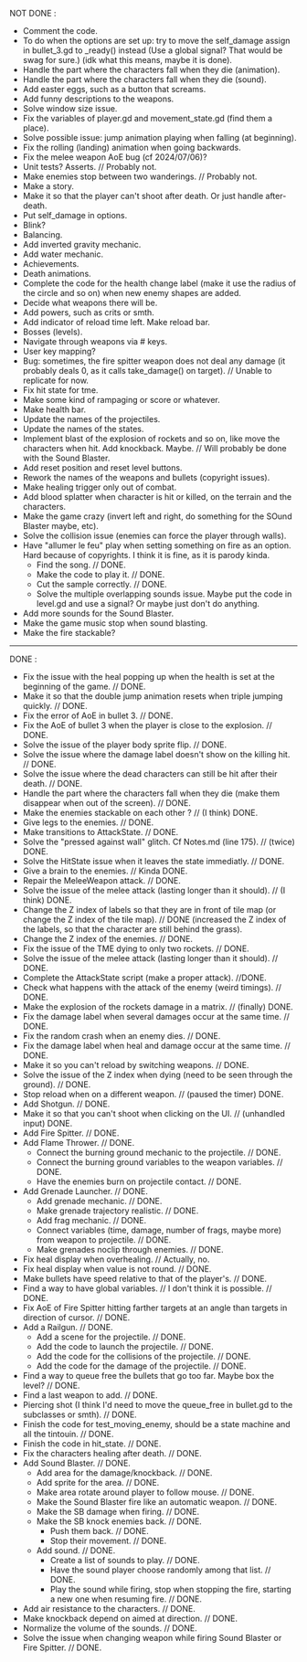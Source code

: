 NOT DONE :

- Comment the code.
- To do when the options are set up: try to move the self_damage assign in bullet_3.gd to _ready() instead
	(Use a global signal? That would be swag for sure.) (idk what this means, maybe it is done).
- Handle the part where the characters fall when they die (animation).
- Handle the part where the characters fall when they die (sound).
- Add easter eggs, such as a button that screams.
- Add funny descriptions to the weapons.
- Solve window size issue.
- Fix the variables of player.gd and movement_state.gd (find them a place).
- Solve possible issue: jump animation playing when falling (at beginning).
- Fix the rolling (landing) animation when going backwards.
- Fix the melee weapon AoE bug (cf 2024/07/06)?
- Unit tests? Asserts. // Probably not.
- Make enemies stop between two wanderings. // Probably not.
- Make a story.
- Make it so that the player can't shoot after death. Or just handle after-death.
- Put self_damage in options.
- Blink?
- Balancing.
- Add inverted gravity mechanic.
- Add water mechanic.
- Achievements.
- Death animations.
- Complete the code for the health change label (make it use the radius of the circle and so on) when new enemy shapes
	are added.
- Decide what weapons there will be.
- Add powers, such as crits or smth.
- Add indicator of reload time left. Make reload bar.
- Bosses (levels).
- Navigate through weapons via # keys.
- User key mapping?
- Bug: sometimes, the fire spitter weapon does not deal any damage (it probably deals 0, as it calls take_damage() on
	target). // Unable to replicate for now.
- Fix hit state for tme.
- Make some kind of rampaging or score or whatever.
- Make health bar.
- Update the names of the projectiles.
- Update the names of the states.
- Implement blast of the explosion of rockets and so on, like move the characters when hit.
	Add knockback. Maybe. // Will probably be done with the Sound Blaster.
- Add reset position and reset level buttons.
- Rework the names of the weapons and bullets (copyright issues).
- Make healing trigger only out of combat.
- Add blood splatter when character is hit or killed, on the terrain and the characters.
- Make the game crazy (invert left and right, do something for the SOund Blaster maybe, etc).
- Solve the collision issue (enemies can force the player through walls).
- Have "allumer le feu" play when setting something on fire as an option. Hard because of copyrights. I think it is
	fine, as it is parody kinda.
	- Find the song. // DONE.
	- Make the code to play it. // DONE.
	- Cut the sample correctly. // DONE.
	- Solve the multiple overlapping sounds issue. Maybe put the code in level.gd and use a signal? Or maybe just
		don't do anything.
- Add more sounds for the Sound Blaster.
- Make the game music stop when sound blasting.
- Make the fire stackable?

------------------------------------------------------------------------------------------------------

DONE :

- Fix the issue with the heal popping up when the health is set at the beginning of the game. // DONE.
- Make it so that the double jump animation resets when triple jumping quickly. // DONE.
- Fix the error of AoE in bullet 3. // DONE.
- Fix the AoE of bullet 3 when the player is close to the explosion. // DONE.
- Solve the issue of the player body sprite flip. // DONE.
- Solve the issue where the damage label doesn't show on the killing hit. // DONE.
- Solve the issue where the dead characters can still be hit after their death. // DONE.
- Handle the part where the characters fall when they die (make them disappear when out of the screen). // DONE.
- Make the enemies stackable on each other ? // (I think) DONE.
- Give legs to the enemies. // DONE.
- Make transitions to AttackState. // DONE.
- Solve the "pressed against wall" glitch. Cf Notes.md (line 175). // (twice) DONE.
- Solve the HitState issue when it leaves the state immediatly. // DONE.
- Give a brain to the enemies. // Kinda DONE.
- Repair the MeleeWeapon attack. // DONE.
- Solve the issue of the melee attack (lasting longer than it should). // (I think) DONE.
- Change the Z index of labels so that they are in front of tile map (or change the Z index of the tile map). // DONE
	(increased the Z index of the labels, so that the character are still behind the grass).
- Change the Z index of the enemies. // DONE.
- Fix the issue of the TME dying to only two rockets. // DONE.
- Solve the issue of the melee attack (lasting longer than it should). // DONE.
- Complete the AttackState script (make a proper attack). //DONE.
- Check what happens with the attack of the enemy (weird timings). // DONE.
- Make the explosion of the rockets damage in a matrix. // (finally) DONE.
- Fix the damage label when several damages occur at the same time. // DONE.
- Fix the random crash when an enemy dies. // DONE.
- Fix the damage label when heal and damage occur at the same time. // DONE.
- Make it so you can't reload by switching weapons. // DONE.
- Solve the issue of the Z index when dying (need to be seen through the ground). // DONE.
- Stop reload when on a different weapon. // (paused the timer) DONE.
- Add Shotgun. // DONE.
- Make it so that you can't shoot when clicking on the UI. // (unhandled input) DONE.
- Add Fire Spitter. // DONE.
- Add Flame Thrower. // DONE.
	- Connect the burning ground mechanic to the projectile. // DONE.
	- Connect the burning ground variables to the weapon variables. // DONE.
	- Have the enemies burn on projectile contact. // DONE.
- Add Grenade Launcher. // DONE.
	- Add grenade mechanic. // DONE.
	- Make grenade trajectory realistic. // DONE.
	- Add frag mechanic. // DONE.
	- Connect variables (time, damage, number of frags, maybe more) from weapon to projectile. // DONE.
	- Make grenades noclip through enemies. // DONE.
- Fix heal display when overhealing. // Actually, no.
- Fix heal display when value is not round. // DONE.
- Make bullets have speed relative to that of the player's. // DONE.
- Find a way to have global variables. // I don't think it is possible. // DONE.
- Fix AoE of Fire Spitter hitting farther targets at an angle than targets in direction of cursor. // DONE.
- Add a Railgun. // DONE.
	- Add a scene for the projectile. // DONE.
	- Add the code to launch the projectile. // DONE.
	- Add the code for the collisions of the projectile. // DONE.
	- Add the code for the damage of the projectile. // DONE.
- Find a way to queue free the bullets that go too far. Maybe box the level? // DONE.
- Find a last weapon to add. // DONE.
- Piercing shot (I think I'd need to move the queue_free in bullet.gd to the subclasses or smth). // DONE.
- Finish the code for test_moving_enemy, should be a state machine and all the tintouin. // DONE.
- Finish the code in hit_state. // DONE.
- Fix the characters healing after death. // DONE.
- Add Sound Blaster. // DONE.
	- Add area for the damage/knockback. // DONE.
	- Add sprite for the area. // DONE.
	- Make area rotate around player to follow mouse. // DONE.
	- Make the Sound Blaster fire like an automatic weapon. // DONE.
	- Make the SB damage when firing. // DONE.
	- Make the SB knock enemies back. // DONE.
		- Push them back. // DONE.
		- Stop their movement. // DONE.
	- Add sound. // DONE.
		- Create a list of sounds to play. // DONE.
		- Have the sound player choose randomly among that list. // DONE.
		- Play the sound while firing, stop when stopping the fire, starting a new one when resuming fire. // DONE.
- Add air resistance to the characters. // DONE.
- Make knockback depend on aimed at direction. // DONE.
- Normalize the volume of the sounds. // DONE.
- Solve the issue when changing weapon while firing Sound Blaster or Fire Spitter. // DONE.
